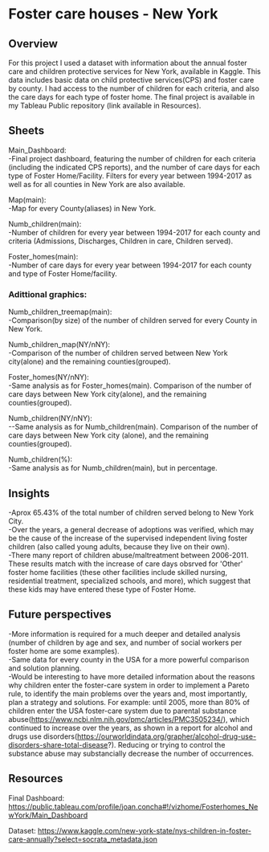 # Foster care houses - New York


## Overview

For this project I used a dataset with information about the annual foster care and children protective services for New York, available in Kaggle. This data includes basic data on child protective services(CPS) and foster care by county. I had access to the number of children for each criteria, and also the care days for each type of foster home.
The final project is available in my Tableau Public repository (link available in Resources).


## Sheets

Main_Dashboard:  
-Final project dashboard, featuring the number of children for each criteria (including the indicated CPS reports), and the number of care days for each type of Foster Home/Facility. Filters for every year between 1994-2017 as well as for all counties in New York are also available.

Map(main):  
-Map for every County(aliases) in New York.

Numb_children(main):  
-Number of children for every year between 1994-2017 for each county and criteria (Admissions, Discharges, Children in care, Children served).

Foster_homes(main):  
-Number of care days for every year between 1994-2017 for each county and type of Foster Home/facility.

### Adittional graphics:  

Numb_children_treemap(main):  
-Comparison(by size) of the number of children served for every County in New York.

Numb_children_map(NY/nNY):  
-Comparison of the number of children served between New York city(alone) and the remaining counties(grouped).

Foster_homes(NY/nNY):  
-Same analysis as for Foster_homes(main). Comparison of the number of care days between New York city(alone), and the remaining counties(grouped).

Numb_children(NY/nNY):  
--Same analysis as for Numb_children(main). Comparison of the number of care days between New York city (alone), and the remaining counties(grouped).

Numb_children(%):  
-Same analysis as for Numb_children(main), but in percentage.


## Insights

-Aprox 65.43% of the total number of children served belong to New York City.  
-Over the years, a general decrease of adoptions was verified, which may be the cause of the increase of the supervised independent living foster children (also called young adults, because they live on their own).  
-There many report of children abuse/maltreatment between 2006-2011. These results match with the increase of care days obsrved for 'Other' foster home facilities (these other facilities include skilled nursing, residential treatment, specialized schools, and more), which suggest that these kids may have entered these type of Foster Home.  


## Future perspectives

-More information is required for a much deeper and detailed analysis (number of children by age and sex, and number of social workers per foster home are some examples).   
-Same data for every county in the USA for a more powerful comparison and solution planning.  
-Would be interesting to have more detailed information about the reasons why children enter the foster-care system in order to implement a Pareto rule, to identify the main problems over the years and, most importantly, plan a strategy and solutions. For example: until 2005, more than 80% of children enter the USA foster-care system due to parental substance abuse(https://www.ncbi.nlm.nih.gov/pmc/articles/PMC3505234/), which continued to increase over the years, as shown in a report for alcohol and drugs use disorders(https://ourworldindata.org/grapher/alcohol-drug-use-disorders-share-total-disease?). Reducing or trying to control the substance abuse may substancially decrease the number of occurrences.   


## Resources

Final Dashboard: https://public.tableau.com/profile/joan.concha#!/vizhome/Fosterhomes_NewYork/Main_Dashboard

Dataset: https://www.kaggle.com/new-york-state/nys-children-in-foster-care-annually?select=socrata_metadata.json
